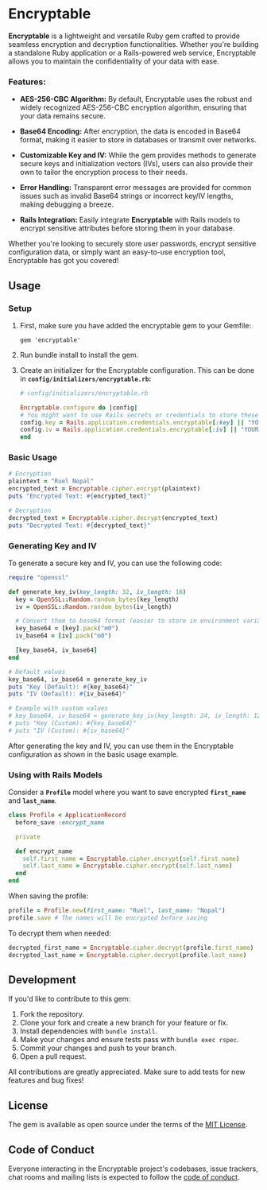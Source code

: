 # Encryptable

**Encryptable** is a lightweight and versatile Ruby gem crafted to provide seamless encryption and decryption functionalities. Whether you're building a standalone Ruby application or a Rails-powered web service, Encryptable allows you to maintain the confidentiality of your data with ease.

### Features:

- **AES-256-CBC Algorithm:** By default, Encryptable uses the robust and widely recognized AES-256-CBC encryption algorithm, ensuring that your data remains secure.

- **Base64 Encoding:** After encryption, the data is encoded in Base64 format, making it easier to store in databases or transmit over networks.

- **Customizable Key and IV:** While the gem provides methods to generate secure keys and initialization vectors (IVs), users can also provide their own to tailor the encryption process to their needs.

- **Error Handling:** Transparent error messages are provided for common issues such as invalid Base64 strings or incorrect key/IV lengths, making debugging a breeze.

- **Rails Integration:** Easily integrate **Encryptable** with Rails models to encrypt sensitive attributes before storing them in your database.

Whether you're looking to securely store user passwords, encrypt sensitive configuration data, or simply want an easy-to-use encryption tool, Encryptable has got you covered!

## Usage

### Setup

1. First, make sure you have added the encryptable gem to your Gemfile:

   ```
   gem 'encryptable'
   ```

2. Run bundle install to install the gem.

3. Create an initializer for the Encryptable configuration. This can be done in **`config/initializers/encryptable.rb`:**

   ```ruby
   # config/initializers/encryptable.rb

   Encryptable.configure do |config|
   # You might want to use Rails secrets or credentials to store these values
   config.key = Rails.application.credentials.encryptable[:key] || "YOUR_DEFAULT_KEY"
   config.iv = Rails.application.credentials.encryptable[:iv] || "YOUR_DEFAULT_IV"
   end
   ```

### Basic Usage

```ruby
# Encryption
plaintext = "Ruel Nopal"
encrypted_text = Encryptable.cipher.encrypt(plaintext)
puts "Encrypted Text: #{encrypted_text}"

# Decryption
decrypted_text = Encryptable.cipher.decrypt(encrypted_text)
puts "Decrypted Text: #{decrypted_text}"

```

### Generating Key and IV

To generate a secure key and IV, you can use the following code:

```ruby
require "openssl"

def generate_key_iv(key_length: 32, iv_length: 16)
  key = OpenSSL::Random.random_bytes(key_length)
  iv = OpenSSL::Random.random_bytes(iv_length)

  # Convert them to base64 format (easier to store in environment variables)
  key_base64 = [key].pack("m0")
  iv_base64 = [iv].pack("m0")

  [key_base64, iv_base64]
end

# Default values
key_base64, iv_base64 = generate_key_iv
puts "Key (Default): #{key_base64}"
puts "IV (Default): #{iv_base64}"

# Example with custom values
# key_base64, iv_base64 = generate_key_iv(key_length: 24, iv_length: 12)
# puts "Key (Custom): #{key_base64}"
# puts "IV (Custom): #{iv_base64}"
```

After generating the key and IV, you can use them in the Encryptable configuration as shown in the basic usage example.

### Using with Rails Models

Consider a **`Profile`** model where you want to save encrypted **`first_name`** and **`last_name`**.

```ruby
class Profile < ApplicationRecord
  before_save :encrypt_name

  private

  def encrypt_name
    self.first_name = Encryptable.cipher.encrypt(self.first_name)
    self.last_name = Encryptable.cipher.encrypt(self.last_name)
  end
end
```

When saving the profile:

```ruby
profile = Profile.new(first_name: "Ruel", last_name: "Nopal")
profile.save # The names will be encrypted before saving
```

To decrypt them when needed:

```ruby
decrypted_first_name = Encryptable.cipher.decrypt(profile.first_name)
decrypted_last_name = Encryptable.cipher.decrypt(profile.last_name)
```

## Development

If you'd like to contribute to this gem:

1. Fork the repository.
2. Clone your fork and create a new branch for your feature or fix.
3. Install dependencies with `bundle install`.
4. Make your changes and ensure tests pass with `bundle exec rspec`.
5. Commit your changes and push to your branch.
6. Open a pull request.

All contributions are greatly appreciated. Make sure to add tests for new features and bug fixes!

## License

The gem is available as open source under the terms of the [MIT License](https://opensource.org/licenses/MIT).

## Code of Conduct

Everyone interacting in the Encryptable project's codebases, issue trackers, chat rooms and mailing lists is expected to follow the [code of conduct](https://github.com/raketbizdev/encryptable/blob/main/CODE_OF_CONDUCT.md).
